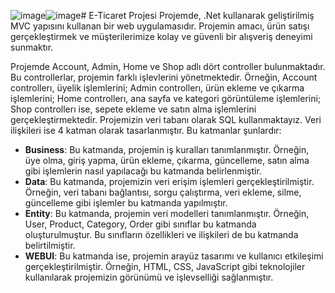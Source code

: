 ![image](https://github.com/MuhammedYasinOzdemirDev/E-Ticaret-Projesi/assets/94251353/4b18b63d-8f8e-4492-82ce-19d5c8c59162)![image](https://github.com/MuhammedYasinOzdemirDev/E-Ticaret-Projesi/assets/94251353/50f4dd67-10f2-4198-beab-a9571a1052b8)# E-Ticaret Projesi
Projemde, .Net kullanarak geliştirilmiş MVC yapısını kullanan bir web uygulamasıdır. Projemin amacı, ürün satışı gerçekleştirmek ve müşterilerimize kolay ve güvenli bir alışveriş deneyimi sunmaktır. 

Projemde Account, Admin, Home ve Shop adlı dört controller bulunmaktadır. Bu controllerlar, projemin farklı işlevlerini yönetmektedir. Örneğin, Account controllerı, üyelik işlemlerini; Admin controllerı, ürün ekleme ve çıkarma işlemlerini; Home controllerı, ana sayfa ve kategori görüntüleme işlemlerini; Shop controllerı ise, sepete ekleme ve satın alma işlemlerini gerçekleştirmektedir.
Projemizin veri tabanı olarak SQL kullanmaktayız. Veri ilişkileri ise 4 katman olarak tasarlanmıştır. Bu katmanlar şunlardır:

- **Business**: Bu katmanda, projemin iş kuralları tanımlanmıştır. Örneğin, üye olma, giriş yapma, ürün ekleme, çıkarma, güncelleme, satın alma gibi işlemlerin nasıl yapılacağı bu katmanda belirlenmiştir.
- **Data**: Bu katmanda, projemizin veri erişim işlemleri gerçekleştirilmiştir. Örneğin, veri tabanı bağlantısı, sorgu çalıştırma, veri ekleme, silme, güncelleme gibi işlemler bu katmanda yapılmıştır.
- **Entity**: Bu katmanda, projemin veri modelleri tanımlanmıştır. Örneğin, User, Product, Category, Order gibi sınıflar bu katmanda oluşturulmuştur. Bu sınıfların özellikleri ve ilişkileri de bu katmanda belirtilmiştir.
- **WEBUI**: Bu katmanda ise, projemin arayüz tasarımı ve kullanıcı etkileşimi gerçekleştirilmiştir. Örneğin, HTML, CSS, JavaScript gibi teknolojiler kullanılarak projemizin görünümü ve işlevselliği sağlanmıştır.


  



